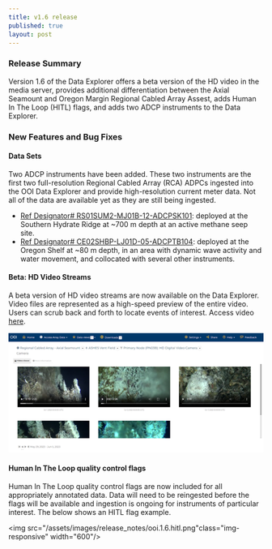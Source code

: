 ```yaml
---
title: v1.6 release
published: true
layout: post
---
```


### Release Summary
Version 1.6 of the Data Explorer offers a beta version of the HD video in the media server, provides additional differentiation between the Axial Seamount and Oregon Margin Regional Cabled Array Assest, adds Human In The Loop (HITL) flags, and adds two ADCP instruments to the Data Explorer. 

### New Features and Bug Fixes

#### Data Sets

Two ADCP instruments have been added. These two instruments are the first two full-resolution Regional Cabled Array (RCA) ADPCs ingested into the OOI Data Explorer and provide high-resolution current meter data. Not all of the data are available yet as they are still being ingested.

* [Ref Designator# RS01SUM2-MJ01B-12-ADCPSK101](https://dataexplorer.oceanobservatories.org/#ooi/all/search?sort=end_time_desc&search=RS01SUM2-MJ01B-12-ADCPSK101): deployed at the Southern Hydrate Ridge at ~700 m depth at an active methane seep site. 
* [Ref Designator# CE02SHBP-LJ01D-05-ADCPTB104](https://dataexplorer.oceanobservatories.org/#ooi/array/CE/subsite/CE02SHBP/node/CE02SHBP-LJ?sort=end_time_desc&instrument_id=CE02SHBP-LJ01D-05-ADCPTB104&search=CE02SHBP-LJ01D-05-ADCPTB104): deployed at the Oregon Shelf at ~80 m depth, in an area with dynamic wave activity and water movement, and collocated with several other instruments. 


#### Beta: HD Video Streams

A beta version of HD video streams are now available on the Data Explorer. Video files are represented as a high-speed preview of the entire video. Users can scrub back and forth to locate events of interest. Access video [here](https://dataexplorer.oceanobservatories.org/#ooi/media/RS03ASHS-PN03B-06-CAMHDA301?t=video). 

[<img src="/assets/images/release_notes/ooi.1.6.hdcam.png" class="img-responsive" width="600"/>](https://dataexplorer.oceanobservatories.org/#ooi/media/RS03ASHS-PN03B-06-CAMHDA301?t=video)




#### Human In The Loop quality control flags
Human In The Loop quality control flags are now included for all appropriately annotated data. Data will need to be reingested before the flags will be available and ingestion is ongoing for instruments of particular interest. The below shows an HITL flag example.

<img src="/assets/images/release_notes/ooi.1.6.hitl.png"class="img-responsive" width="600"/>